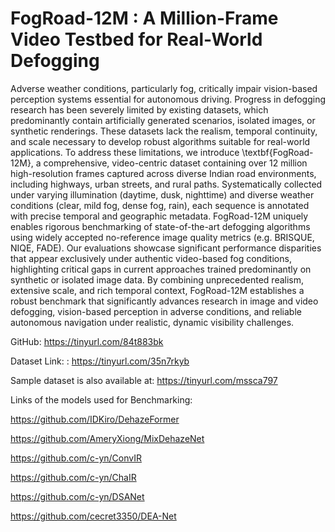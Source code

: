 # FogRoad-12M : A Million-Frame Video Testbed for  Real-World Defogging

Adverse weather conditions, particularly fog, critically impair vision-based perception systems essential for autonomous driving. Progress in defogging research has been severely limited by existing datasets, which predominantly contain artificially generated scenarios, isolated images, or synthetic renderings. These datasets lack the realism, temporal continuity, and scale necessary to develop robust algorithms suitable for real-world applications. To address these limitations, we introduce \textbf{FogRoad-12M}, a comprehensive, video-centric dataset containing over 12 million high-resolution frames captured across diverse Indian road environments, including highways, urban streets, and rural paths. Systematically collected under varying illumination (daytime, dusk, nighttime) and diverse weather conditions (clear, mild fog, dense fog, rain), each sequence is annotated with precise temporal and geographic metadata. FogRoad-12M uniquely enables rigorous benchmarking of state-of-the-art defogging algorithms using widely accepted no-reference image quality metrics (e.g. BRISQUE, NIQE, FADE). Our evaluations showcase significant performance disparities that appear exclusively under authentic video-based fog conditions, highlighting critical gaps in current approaches trained predominantly on synthetic or isolated image data. By combining unprecedented realism, extensive scale, and rich temporal context, FogRoad-12M establishes a robust benchmark that significantly advances research in image and video defogging, vision-based perception in adverse conditions, and reliable autonomous navigation under realistic, dynamic visibility challenges.


GitHub: https://tinyurl.com/84t883bk

Dataset Link: : https://tinyurl.com/35n7rkyb

Sample dataset is also available at: https://tinyurl.com/mssca797




Links of the models used for Benchmarking:

https://github.com/IDKiro/DehazeFormer

https://github.com/AmeryXiong/MixDehazeNet

https://github.com/c-yn/ConvIR

https://github.com/c-yn/ChaIR

https://github.com/c-yn/DSANet

https://github.com/cecret3350/DEA-Net



